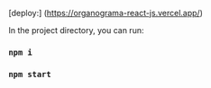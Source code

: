 [deploy:] (https://organograma-react-js.vercel.app/)

In the project directory, you can run:

### `npm i`
### `npm start`


